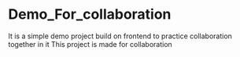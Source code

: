 # Demo_For_collaboration
It is a simple demo project build on frontend to practice collaboration together in it 
This project is made for collaboration 
